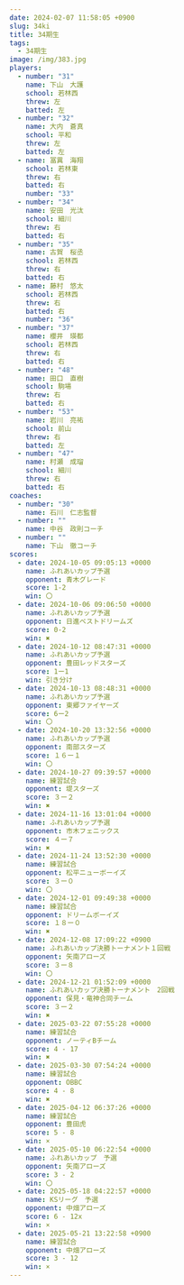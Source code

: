 ```yaml
---
date: 2024-02-07 11:58:05 +0900
slug: 34ki
title: 34期生
tags:
  - 34期生
image: /img/383.jpg
players:
  - number: "31"
    name: 下山　大護
    school: 若林西
    threw: 左
    batted: 左
  - number: "32"
    name: 大内　蒼真
    school: 平和
    threw: 左
    batted: 左
  - name: 冨異　海翔
    school: 若林東
    threw: 右
    batted: 右
    number: "33"
  - number: "34"
    name: 安田　光汰
    school: 細川
    threw: 右
    batted: 右
  - number: "35"
    name: 古賀　桜丞
    school: 若林西
    threw: 右
    batted: 右
  - name: 藤村　悠太
    school: 若林西
    threw: 右
    batted: 右
    number: "36"
  - number: "37"
    name: 櫻井　瑛都
    school: 若林西
    threw: 右
    batted: 右
  - number: "48"
    name: 田口　直樹
    school: 駒場
    threw: 右
    batted: 右
  - number: "53"
    name: 岩川　亮祐
    school: 前山
    threw: 右
    batted: 左
  - number: "47"
    name: 村瀬　成瑠
    school: 細川
    threw: 右
    batted: 右
coaches:
  - number: "30"
    name: 石川　仁志監督
  - number: ""
    name: 中谷　政則コーチ
  - number: ""
    name: 下山　徹コーチ
scores:
  - date: 2024-10-05 09:05:13 +0000
    name: ふれあいカップ予選
    opponent: 青木グレード
    score: 1-2
    win: 〇
  - date: 2024-10-06 09:06:50 +0000
    name: ふれあいカップ予選
    opponent: 日進ベストドリームズ
    score: 0-2
    win: ✖
  - date: 2024-10-12 08:47:31 +0000
    name: ふれあいカップ予選
    opponent: 豊田レッドスターズ
    score: 1ー1
    win: 引き分け
  - date: 2024-10-13 08:48:31 +0000
    name: ふれあいカップ予選
    opponent: 東郷ファイヤーズ
    score: 6ー2
    win: 〇
  - date: 2024-10-20 13:32:56 +0000
    name: ふれあいカップ予選
    opponent: 南部スターズ
    score: １６ー１
    win: 〇
  - date: 2024-10-27 09:39:57 +0000
    name: 練習試合
    opponent: 堤スターズ
    score: ３ー２
    win: ✖
  - date: 2024-11-16 13:01:04 +0000
    name: ふれあいカップ予選
    opponent: 市木フェニックス
    score: ４ー７
    win: ✖
  - date: 2024-11-24 13:52:30 +0000
    name: 練習試合
    opponent: 松平ニューボーイズ
    score: ３ー０
    win: 〇
  - date: 2024-12-01 09:49:38 +0000
    name: 練習試合
    opponent: ドリームボーイズ
    score: １８ー０
    win: ✖
  - date: 2024-12-08 17:09:22 +0900
    name: ふれあいカップ決勝トーナメント１回戦
    opponent: 矢南アローズ
    score: ３ー８
    win: 〇
  - date: 2024-12-21 01:52:09 +0000
    name: ふれあいカップ決勝トーナメント　2回戦
    opponent: 保見・竜神合同チーム
    score: ３ー２
    win: ✖
  - date: 2025-03-22 07:55:28 +0000
    name: 練習試合
    opponent: ノーティBチーム
    score: 4 - 17
    win: ✖
  - date: 2025-03-30 07:54:24 +0000
    name: 練習試合
    opponent: OBBC
    score: 4 - 8
    win: ✖
  - date: 2025-04-12 06:37:26 +0000
    name: 練習試合
    opponent: 豊田虎
    score: 5 - 8
    win: ×
  - date: 2025-05-10 06:22:54 +0000
    name: ふれあいカップ　予選
    opponent: 矢南アローズ
    score: 3 - 2
    win: 〇
  - date: 2025-05-18 04:22:57 +0000
    name: KSリーグ　予選
    opponent: 中畑アローズ
    score: 6 - 12x
    win: ×
  - date: 2025-05-21 13:22:58 +0900
    name: 練習試合
    opponent: 中畑アローズ
    score: 3 - 12
    win: ×
---
```

